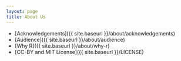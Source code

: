 ```yaml
---
layout: page
title: About Us
---
```


* [Acknowledgements]({{ site.baseurl }}/about/acknowledgements)
* [Audience]({{ site.baseurl }}/about/audience)
* [Why R]({{ site.baseurl }}/about/why-r)
* [CC-BY and MIT License]({{ site.baseurl }}/LICENSE)
